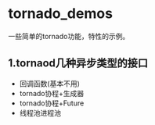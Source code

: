 # tornado_demos

一些简单的tornado功能，特性的示例。

## 1.tornaod几种异步类型的接口

- 回调函数(基本不用)
- tornado协程+生成器
- tornado协程+Future
- 线程池进程池
